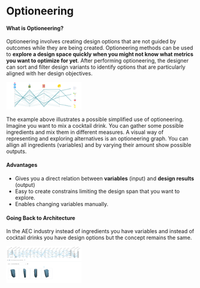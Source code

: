 # Optioneering

#### What is Optioneering?

Optioneering involves creating design options that are not guided by outcomes while they are being created. Optioneering methods can be used to **explore a design space quickly when you might not know what metrics you want to optimize for yet**. After performing optioneering, the designer can sort and filter design variants to identify options that are particularly aligned with her design objectives.

<img src="../.gitbook/assets/deeper/optioneering1.png" style="width:200px;"/>

The example above illustrates a possible simplified use of optioneering. Imagine you want to mix a cocktail drink. You can gather some possible ingredients and mix them in different measures. A visual way of representing and exploring alternatives is an optioneering graph. You can allign all ingredients \(variables\) and by varying their amount show possible outputs. 

#### Advantages

* Gives you a direct relation between **variables** \(input\) and **design results** \(output\)
* Easy to create constrains limiting the design span that you want to explore. 
* Enables changing variables manually. 

#### Going Back to Architecture

In the AEC industry instead of ingredients you have variables and instead of cocktail drinks you have design options but the concept remains the same. 

<img src="../.gitbook/assets/deeper/optioneering2.png" style="width:200px;"/>
